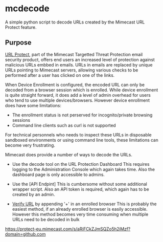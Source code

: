 # mcdecode
A simple python script to decode URLs created by the Mimecast URL Protect feature.

## Purpose

[URL Protect], part of the Mimecast Targetted Threat Protection email security product, offers end users an increased level of protection against malicious URLs embbed in emails. URLs in emails are replaced by unique URLs pointing to Mimecast servers, allowing various checks to be performed after a user has clicked on one of the links.

When Device Enrollment is configured, the encoded URL can only be decoded from a browser session which is enrolled. While device enrollment is quite straight forward, it does add a level of admin overhead for users who tend to use multiple devices/browsers. However device enrollment does have some limitations:

  - The enrollment status is not perserved for incognito/private browsing sessions
  - Command line clients such as curl is not supported

For technical personnels who needs to inspect these URLs in disposable sandboxed environments or using command line tools, these limitations can become very frustrating.

Mimecast does provide a number of ways to decode the URLs.

  - Use the decode tool on the URL Protection Dashboard
    This requires logging to the Administration Console which again takes time. Also the dashboard page is only accessible to admins.

  - Use the [API Endpint]
    This is cumbersome without some additional wrapper script. Also an API token is required, which again has to be created by an admin.

  - [Verify URL] by appending '+' in an enrolled browser
    This is probably the easiest method, if an already enrolled browser is easily accessible. However this method becomes very time consuming when multiple URLs need to be decoded in bulk


[URL Protect]:https://community.mimecast.com/s/article/Targeted-Threat-Protection-URL-Protect-793832582

[API Endpoint]:https://www.mimecast.com/tech-connect/documentation/endpoint-reference/targeted-threat-protection-url-protect/decode-url/

[Verify URL]:https://community.mimecast.com/s/article/Targeted-Threat-Protection-Verifying-a-URL-621586565
https://protect-eu.mimecast.com/s/aRiFCkZJmSQZo5h2iMzf?domain=github.com
